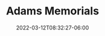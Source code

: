 ---
title: "Adams Memorials"
date: 2022-03-12T08:32:27-06:00
draft: false
heading: Adams Memorials
resources:
  - src: ../../adams-memorials.png
    alt: Adams Memorials Logo
text: 
  Adams MemorialsAddress
type: youth/sponsors/pages
---